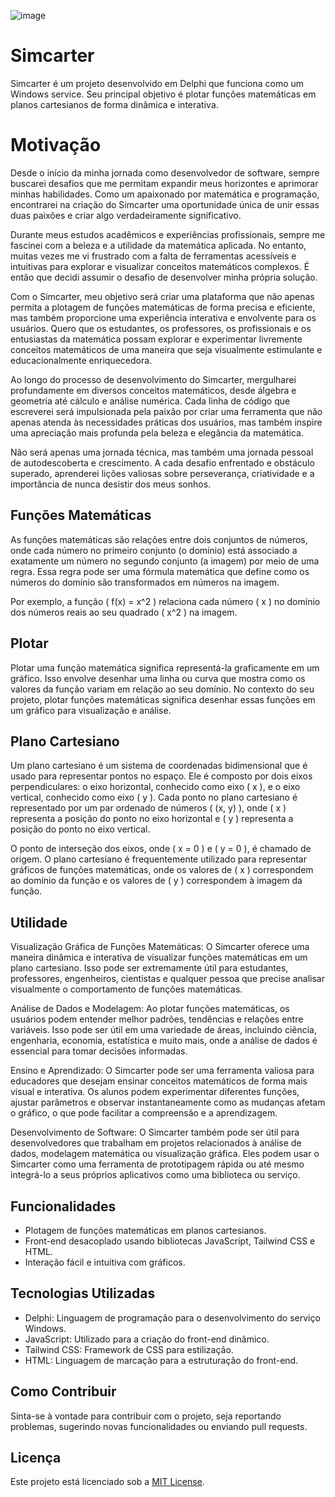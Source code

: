 ![image](https://github.com/filhotecmail/simcarter/assets/18727307/dd5174c9-cf85-48f8-9cb2-2496e38d7006)

# Simcarter

Simcarter é um projeto desenvolvido em Delphi que funciona como um Windows service. Seu principal objetivo é plotar funções matemáticas em planos cartesianos de forma dinâmica e interativa.

# Motivação

Desde o início da minha jornada como desenvolvedor de software, sempre buscarei desafios que me permitam expandir meus horizontes e aprimorar minhas habilidades. Como um apaixonado por matemática e programação, encontrarei na criação do Simcarter uma oportunidade única de unir essas duas paixões e criar algo verdadeiramente significativo.

Durante meus estudos acadêmicos e experiências profissionais, sempre me fascinei com a beleza e a utilidade da matemática aplicada. No entanto, muitas vezes me vi frustrado com a falta de ferramentas acessíveis e intuitivas para explorar e visualizar conceitos matemáticos complexos. É então que decidi assumir o desafio de desenvolver minha própria solução.

Com o Simcarter, meu objetivo será criar uma plataforma que não apenas permita a plotagem de funções matemáticas de forma precisa e eficiente, mas também proporcione uma experiência interativa e envolvente para os usuários. Quero que os estudantes, os professores, os profissionais e os entusiastas da matemática possam explorar e experimentar livremente conceitos matemáticos de uma maneira que seja visualmente estimulante e educacionalmente enriquecedora.

Ao longo do processo de desenvolvimento do Simcarter, mergulharei profundamente em diversos conceitos matemáticos, desde álgebra e geometria até cálculo e análise numérica. Cada linha de código que escreverei será impulsionada pela paixão por criar uma ferramenta que não apenas atenda às necessidades práticas dos usuários, mas também inspire uma apreciação mais profunda pela beleza e elegância da matemática.

Não será apenas uma jornada técnica, mas também uma jornada pessoal de autodescoberta e crescimento. A cada desafio enfrentado e obstáculo superado, aprenderei lições valiosas sobre perseverança, criatividade e a importância de nunca desistir dos meus sonhos.

## Funções Matemáticas

As funções matemáticas são relações entre dois conjuntos de números, onde cada número no primeiro conjunto (o domínio) está associado a exatamente um número no segundo conjunto (a imagem) por meio de uma regra. Essa regra pode ser uma fórmula matemática que define como os números do domínio são transformados em números na imagem.

Por exemplo, a função \( f(x) = x^2 \) relaciona cada número \( x \) no domínio dos números reais ao seu quadrado \( x^2 \) na imagem.

## Plotar

Plotar uma função matemática significa representá-la graficamente em um gráfico. Isso envolve desenhar uma linha ou curva que mostra como os valores da função variam em relação ao seu domínio. No contexto do seu projeto, plotar funções matemáticas significa desenhar essas funções em um gráfico para visualização e análise.

## Plano Cartesiano

Um plano cartesiano é um sistema de coordenadas bidimensional que é usado para representar pontos no espaço. Ele é composto por dois eixos perpendiculares: o eixo horizontal, conhecido como eixo \( x \), e o eixo vertical, conhecido como eixo \( y \). Cada ponto no plano cartesiano é representado por um par ordenado de números \( (x, y) \), onde \( x \) representa a posição do ponto no eixo horizontal e \( y \) representa a posição do ponto no eixo vertical.

O ponto de interseção dos eixos, onde \( x = 0 \) e \( y = 0 \), é chamado de origem. O plano cartesiano é frequentemente utilizado para representar gráficos de funções matemáticas, onde os valores de \( x \) correspondem ao domínio da função e os valores de \( y \) correspondem à imagem da função.

## Utilidade

Visualização Gráfica de Funções Matemáticas: O Simcarter oferece uma maneira dinâmica e interativa de visualizar funções matemáticas em um plano cartesiano. Isso pode ser extremamente útil para estudantes, professores, engenheiros, cientistas e qualquer pessoa que precise analisar visualmente o comportamento de funções matemáticas.

Análise de Dados e Modelagem: Ao plotar funções matemáticas, os usuários podem entender melhor padrões, tendências e relações entre variáveis. Isso pode ser útil em uma variedade de áreas, incluindo ciência, engenharia, economia, estatística e muito mais, onde a análise de dados é essencial para tomar decisões informadas.

Ensino e Aprendizado: O Simcarter pode ser uma ferramenta valiosa para educadores que desejam ensinar conceitos matemáticos de forma mais visual e interativa. Os alunos podem experimentar diferentes funções, ajustar parâmetros e observar instantaneamente como as mudanças afetam o gráfico, o que pode facilitar a compreensão e a aprendizagem.

Desenvolvimento de Software: O Simcarter também pode ser útil para desenvolvedores que trabalham em projetos relacionados à análise de dados, modelagem matemática ou visualização gráfica. Eles podem usar o Simcarter como uma ferramenta de prototipagem rápida ou até mesmo integrá-lo a seus próprios aplicativos como uma biblioteca ou serviço.

## Funcionalidades

- Plotagem de funções matemáticas em planos cartesianos.
- Front-end desacoplado usando bibliotecas JavaScript, Tailwind CSS e HTML.
- Interação fácil e intuitiva com gráficos.

## Tecnologias Utilizadas

- Delphi: Linguagem de programação para o desenvolvimento do serviço Windows.
- JavaScript: Utilizado para a criação do front-end dinâmico.
- Tailwind CSS: Framework de CSS para estilização.
- HTML: Linguagem de marcação para a estruturação do front-end.

## Como Contribuir

Sinta-se à vontade para contribuir com o projeto, seja reportando problemas, sugerindo novas funcionalidades ou enviando pull requests.

## Licença

Este projeto está licenciado sob a [MIT License](link-para-a-licenca).
